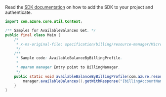 Read the [SDK documentation](https://github.com/Azure/azure-sdk-for-java/blob/azure-resourcemanager-billing_1.0.0-beta.2/sdk/billing/azure-resourcemanager-billing/README.md) on how to add the SDK to your project and authenticate.

```java
import com.azure.core.util.Context;

/** Samples for AvailableBalances Get. */
public final class Main {
    /*
     * x-ms-original-file: specification/billing/resource-manager/Microsoft.Billing/stable/2020-05-01/examples/AvailableBalanceByBillingProfile.json
     */
    /**
     * Sample code: AvailableBalanceByBillingProfile.
     *
     * @param manager Entry point to BillingManager.
     */
    public static void availableBalanceByBillingProfile(com.azure.resourcemanager.billing.BillingManager manager) {
        manager.availableBalances().getWithResponse("{billingAccountName}", "{billingProfileName}", Context.NONE);
    }
}
```
